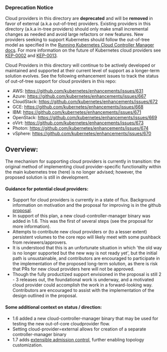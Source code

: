 ### Deprecation Notice

Cloud providers in this directory are **deprecated** and will be **removed** in favor of external (a.k.a out-of-tree) providers. Existing providers in this directory (a.k.a in-tree providers) should only make small incremental changes as needed and avoid large refactors or new features. New providers seeking to support Kubernetes should follow the out-of-tree model as specified in the [Running Kubernetes Cloud Controller Manager docs](https://kubernetes.io/docs/tasks/administer-cluster/running-cloud-controller/). For more information on the future of Kubernetes cloud providers see [KEP-0002](https://git.k8s.io/enhancements/keps/sig-cloud-provider/2392-cloud-controller-manager/README.md) and [KEP-0013](https://git.k8s.io/enhancements/keps/sig-cloud-provider/2395-removing-in-tree-cloud-providers/README.md).

Cloud Providers in this directory will continue to be actively developed or maintained and supported at their current level of support as a longer-term solution evolves. See the following enhancement issues to track the status of out-of-tree support for cloud providers in this repo:

* AWS: https://github.com/kubernetes/enhancements/issues/631
* Azure: https://github.com/kubernetes/enhancements/issues/667
* CloudStack: https://github.com/kubernetes/enhancements/issues/672
* GCE: https://github.com/kubernetes/enhancements/issues/668
* IBM: https://github.com/kubernetes/enhancements/issues/671
* OpenStack: https://github.com/kubernetes/enhancements/issues/669
* oVirt: https://github.com/kubernetes/enhancements/issues/673
* Photon: https://github.com/kubernetes/enhancements/issues/674
* vSphere: https://github.com/kubernetes/enhancements/issues/670

## Overview:
The mechanism for supporting cloud providers is currently in transition:  the original method of implementing cloud provider-specific functionality within the main kubernetes tree (here) is no longer advised; however, the proposed solution is still in development.

#### Guidance for potential cloud providers:
* Support for cloud providers is currently in a state of flux. Background information on motivation and the proposal for improving is in the github [proposal](https://git.k8s.io/community/contributors/design-proposals/cloud-provider/cloud-provider-refactoring.md).
* In support of this plan, a new cloud-controller-manager binary was added in 1.6. This was the first of several steps (see the proposal for more information).
* Attempts to contribute new cloud providers or (to a lesser extent) persistent volumes to the core repo will likely meet with some pushback from reviewers/approvers.
* It is understood that this is an unfortunate situation in which 'the old way is no longer supported but the new way is not ready yet', but the initial path is unsustainable, and contributors are encouraged to participate in the implementation of the proposed long-term solution, as there is risk that PRs for new cloud providers here will not be approved.
* Though the fully productized support envisioned in the proposal is still 2 - 3 releases out, the foundational work is underway, and a motivated cloud provider could accomplish the work in a forward-looking way. Contributors are encouraged to assist with the implementation of the design outlined in the proposal.

#### Some additional context on status / direction:
* 1.6 added a new cloud-controller-manager binary that may be used for testing the new out-of-core cloudprovider flow.
* Setting cloud-provider=external allows for creation of a separate controller-manager binary
* 1.7 adds [extensible admission control](https://git.k8s.io/community/contributors/design-proposals/api-machinery/admission_control_extension.md), further enabling topology customization.
